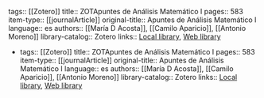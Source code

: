tags:: [[Zotero]]
title:: ZOTApuntes de Análisis Matemático I
pages:: 583
item-type:: [[journalArticle]]
original-title:: Apuntes de Análisis Matemático I
language:: es
authors:: [[María D Acosta]], [[Camilo Aparicio]], [[Antonio Moreno]]
library-catalog:: Zotero
links:: [Local library](zotero://select/library/items/5G34A8TD), [Web library](https://www.zotero.org/users/8347879/items/5G34A8TD)

-
  tags:: [[Zotero]]
  title:: ZOTApuntes de Análisis Matemático I
  pages:: 583
  item-type:: [[journalArticle]]
  original-title:: Apuntes de Análisis Matemático I
  language:: es
  authors:: [[María D Acosta]], [[Camilo Aparicio]], [[Antonio Moreno]]
  library-catalog:: Zotero
  links:: [Local library](zotero://select/library/items/5G34A8TD), [Web library](https://www.zotero.org/users/8347879/items/5G34A8TD)